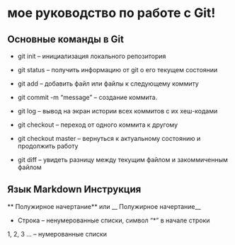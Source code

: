 # мое руководство по работе с Git!

## Основные команды в Git
* git init – инициализация локального репозитория

* git status – получить информацию от git о его текущем состоянии

* git add – добавить файл или файлы к следующему коммиту

* git commit -m “message” – создание коммита.

* git log – вывод на экран истории всех коммитов с их хеш-кодами

* git checkout – переход от одного коммита к другому

* git checkout master – вернуться к актуальному состоянию и продолжить работу

* git diff – увидеть разницу между текущим файлом и закоммиченным файлом

## Язык Markdown Инструкция
 

 ** Полужирное начертание** или __ Полужирное начертание__

 * Строка – ненумерованные списки, символ “*” в начале строки

 1, 2, 3 … – нумерованные списки

 